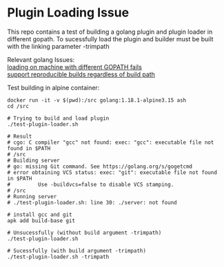 # Plugin Loading Issue

This repo contains a test of building a golang plugin and plugin loader in different gopath.
To sucessfully load the plugin and builder must be built with the linking parameter -trimpath

Relevant golang Issues:<br/>
[loading on machine with different GOPATH fails](https://github.com/golang/go/issues/26759)
<br/>
[support reproducible builds regardless of build path](https://github.com/golang/go/issues/16860)

Test building in alpine container:
```
docker run -it -v $(pwd):/src golang:1.18.1-alpine3.15 ash
cd /src

# Trying to build and load plugin
./test-plugin-loader.sh

# Result
# cgo: C compiler "gcc" not found: exec: "gcc": executable file not found in $PATH
# /src
# Building server
# go: missing Git command. See https://golang.org/s/gogetcmd
# error obtaining VCS status: exec: "git": executable file not found in $PATH
#         Use -buildvcs=false to disable VCS stamping.
# /src
# Running server
# ./test-plugin-loader.sh: line 30: ./server: not found

# install gcc and git
apk add build-base git

# Unsucessfully (without build argument -trimpath)
./test-plugin-loader.sh

# Sucessfully (with build argument -trimpath)
./test-plugin-loader.sh -trimpath

 ```
